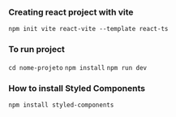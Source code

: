 ### Creating react project with vite
`npm init vite react-vite --template react-ts`

### To run project
`cd nome-projeto`
`npm install` 
`npm run dev`

### How to install Styled Components
`npm install styled-components`